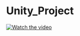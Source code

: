 # Unity_Project
[![Watch the video](https://i.imgur.com/1BVbqHLKkmM/0.png)](https://youtu.be/1BVbqHLKkmM)
